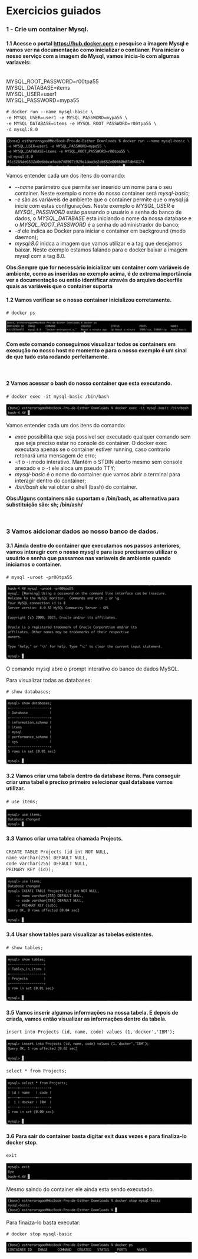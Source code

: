 # Exercicios guiados

### 1 - Crie um container Mysql.
#### 1.1 Acesse o portal https://hub.docker.com e pesquise a imagem Mysql e vamos ver na documentação como inicializar o contianer. Para iniciar o nosso serviço com a imagem do Mysql, vamos inicia-lo com algumas variaveis: 

</br>MYSQL_ROOT_PASSWORD=r00tpa55 
</br>MYSQL_DATABASE=items
</br>MYSQL_USER=user1
</br>MYSQL_PASSWORD=mypa55

```
# docker run --name mysql-basic \
-e MYSQL_USER=user1 -e MYSQL_PASSWORD=mypa55 \
-e MYSQL_DATABASE=items -e MYSQL_ROOT_PASSWORD=r00tpa55 \
-d mysql:8.0
```

![Pull container MySQL](./respostas_imagens/exe1_img1.png)

Vamos entender cada um dos itens do comando:

* _--name_ parâmetro que permite ser inserido um nome para o seu container. Neste exemplo o nome do nosso container será _mysql-basic_;
* _-e_ são as variáveis de ambiente que o container permite que o mysql já inicie com estas configurações. Neste exemplo o _MYSQL_USER_ e _MYSQL_PASSWORD_ estão passando o usuário e senha do banco de dados, o _MYSQL_DATABASE_ esta iniciando o nome da nossa database e o _MYSQL_ROOT_PASSWORD_ é a senha do administrador do banco;
* _-d_ ele indica ao Docker para iniciar o container em background (modo daemon);
* _mysql:8.0_ inidca a imagem que vamos utilizar e a tag que desejamos baixar. Neste exemplo estamos falando para o docker baixar a imagem mysql com a tag 8.0.
                                      
**Obs:Sempre que for necessário inicializar um container com variáveis de ambiente, como as inseridas no exemplo acima, é de extrema importância ver a documentação ou então identificar através do arquivo dockerfile quais as variáveis que o container suporta**
</br>
#### 1.2 Vamos verificar se o nosso container inicializou corretamente.
```
# docker ps
```
![Pull container MySQL](./respostas_imagens/exe1_img2.png)

#### Com este comando conseguimos visualizar todos os containers em execução no nosso host no momento e para o nosso exemplo é um sinal de que tudo esta rodando perfeitamente.
</br>

#### 2 Vamos acessar o bash do nosso container que esta executando.

```
# docker exec -it mysql-basic /bin/bash
```

![Pull container MySQL](./respostas_imagens/exe1_img3.png)

Vamos entender cada um dos itens do comando:

* _exec_ possibilita que seja possivel ser executado qualquer comando sem que seja preciso estar no console do container. O docker exec executara apenas se o container estiver running, caso contrario retonará uma mensagem de erro;
* _-it_ o -i modo interativo. Mantém o STDIN aberto mesmo sem console anexado e o -t ele aloca um pseudo TTY;
* _mysql-basic_ é o nome do container que vamos abrir o terminal para interagir dentro do container;
* _/bin/bash_ ele vai obter o shell (bash) do container.

**Obs:Alguns containers não suportam o /bin/bash, as alternativa para substituição são: sh; /bin/ash/**

</br>

### 3 Vamos aidcionar dados ao nosso banco de dados.
#### 3.1 Ainda dentro do container que executamos nos passos anteriores, vamos interagir com o nosso mysql e para isso precisamos utilizar o usuário e senha que passamos nas variaveis de ambiente quando iniciamos o container.

```
# mysql -uroot -pr00tpa55
```
![Pull container MySQL](./respostas_imagens/exe1_img4.png)

O comando mysql abre o prompt interativo do banco de dados MySQL. 

Para visualizar todas as databases:
```
# show databases;
```
![Pull container MySQL](./respostas_imagens/exe1_img5.png)

#### 3.2 Vamos criar uma tabela dentro da database items. Para conseguir criar uma tabel é preciso primeiro selecionar qual database vamos utilizar.

```
# use items;
```

![Pull container MySQL](./respostas_imagens/exe1_img6.png)

#### 3.3 Vamos criar uma tablea chamada Projects.

```
CREATE TABLE Projects (id int NOT NULL,
name varchar(255) DEFAULT NULL,
code varchar(255) DEFAULT NULL,
PRIMARY KEY (id));
```
![Pull container MySQL](./respostas_imagens/exe1_img7.png)

#### 3.4 Usar show tables para visualizar as tabelas existentes.

```
# show tables;
```
![Pull container MySQL](./respostas_imagens/exe1_img8.png)

#### 3.5 Vamos inserir algumas informações na nossa tabela. E depois de criada, vamos então visualizar as informações dentro da tabela.

```
insert into Projects (id, name, code) values (1,'docker','IBM');
```
![Pull container MySQL](./respostas_imagens/exe1_img9.png)

```
select * from Projects;
```

![Pull container MySQL](./respostas_imagens/exe1_img10.png)

#### 3.6 Para sair do container basta digitar exit duas vezes e para finaliza-lo docker stop.

```
exit
```
![Pull container MySQL](./respostas_imagens/exe1_img11.png)

Mesmo saindo do container ele ainda esta sendo executado.

![Pull container MySQL](./respostas_imagens/exe1_img12.png)

Para finaiza-lo basta executar:

```
# docker stop mysql-basic
```
![Pull container MySQL](./respostas_imagens/exe1_img13.png)

